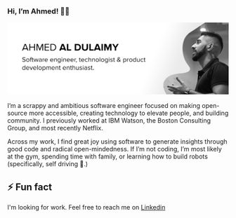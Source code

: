 ### Hi, I’m Ahmed! ✌🏽

<img src="https://raw.githubusercontent.com/ald-ahmed/ald-ahmed/master/header.png" alt="banner that says Ahmed Al Dulaimy - Software engineer, technologist & product development enthusiast alongside a an image of Ahmed">

I’m a scrappy and ambitious software engineer focused on making open-source more accessible, creating technology to elevate people, and building community. I previously worked at IBM Watson, the Boston Consulting Group, and most recently Netflix. 

Across my work, I find great joy using software to generate insights through good code and radical open-mindedness. If I’m not coding, I’m most likely at the gym, spending time with family, or learning how to build robots (specifically, self driving 🚗.)

## ⚡ Fun fact

I'm looking for work. Feel free to reach me on [Linkedin](https://www.linkedin.com/in/dulaimy/)


<!--
**ald-ahmed/ald-ahmed** is a ✨ _special_ ✨ repository because its `README.md` (this file) appears on your GitHub profile.

Here are some ideas to get you started:

- 🔭 I’m currently working on ...
- 🌱 I’m currently learning ...
- 👯 I’m looking to collaborate on ...
- 🤔 I’m looking for help with ...
- 💬 Ask me about ...
- 📫 How to reach me: ...
- 😄 Pronouns: ...
- ⚡ Fun fact: ...
-->
